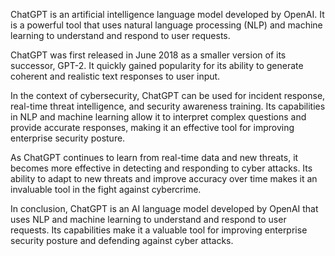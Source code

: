 
ChatGPT is an artificial intelligence language model developed by OpenAI. It is a powerful tool that uses natural language processing (NLP) and machine learning to understand and respond to user requests.

ChatGPT was first released in June 2018 as a smaller version of its successor, GPT-2. It quickly gained popularity for its ability to generate coherent and realistic text responses to user input.

In the context of cybersecurity, ChatGPT can be used for incident response, real-time threat intelligence, and security awareness training. Its capabilities in NLP and machine learning allow it to interpret complex questions and provide accurate responses, making it an effective tool for improving enterprise security posture.

As ChatGPT continues to learn from real-time data and new threats, it becomes more effective in detecting and responding to cyber attacks. Its ability to adapt to new threats and improve accuracy over time makes it an invaluable tool in the fight against cybercrime.

In conclusion, ChatGPT is an AI language model developed by OpenAI that uses NLP and machine learning to understand and respond to user requests. Its capabilities make it a valuable tool for improving enterprise security posture and defending against cyber attacks.
